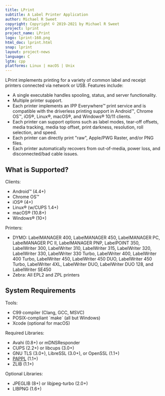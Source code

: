 ```yaml
---
title: LPrint
subtitle: A Label Printer Application
author: Michael R Sweet
copyright: Copyright © 2019-2021 by Michael R Sweet
project: lprint
project_name: LPrint
logo: lprint-160.png
html_doc: lprint.html
snap: lprint
layout: project-news
language: C
lgtm: cpp
platforms: Linux | macOS | Unix
---
```


LPrint implements printing for a variety of common label and receipt printers connected via network or USB.  Features include:

- A single executable handles spooling, status, and server functionality.
- Multiple printer support.
- Each printer implements an IPP Everywhere™ print service and is compatible with the driverless printing support in Android™, Chrome OS™, iOS®, Linux®, macOS®, and Windows® 10/11 clients.
- Each printer can support options such as label modes, tear-off offsets, media tracking, media top offset, print darkness, resolution, roll selection, and speed.
- Each printer can directly print "raw", Apple/PWG Raster, and/or PNG files.
- Each printer automatically recovers from out-of-media, power loss, and disconnected/bad cable issues.


<div class="border bg20 px-3 py-2 mb-3">
  <h2>What is Supported?</h2>
  <div class="row"><div class="col-lg-3 border-end">
    <p>Clients:</p>
    <ul>
      <li>Android™ (4.4+)</li>
      <li>Chrome OS™</li>
      <li>iOS® (4+)</li>
      <li>Linux® (w/CUPS 1.4+)</li>
      <li>macOS® (10.8+)</li>
      <li>Windows® (10+)</li>
    </ul>
  </div><div class="col-lg-9">
    <p>Printers:</p>
    <ul>
      <li>DYMO:  LabelMANAGER 400, LabelMANAGER 450, LabelMANAGER PC, LabelMANAGER PC II, LabelMANAGER PNP, LabelPOINT 350, LabelWriter 300, LabelWriter 310, LabelWriter 315, LabelWriter 320, LabelWriter 330, LabelWriter 330 Turbo, LabelWriter 400, LabelWriter 400 Turbo, LabelWriter 450, LabelWriter 450 DUO, LabelWriter 450 Turbo, LabelWriter 4XL, LabelWriter DUO, LabelWriter DUO 128, and LabelWriter SE450</li>
      <li>Zebra: All EPL2 and ZPL printers</li>
    </ul>
  </div></div>
</div>
<div class="border bg20 px-3 py-2">
  <h2>System Requirements</h2>
  <div class="row"><div class="col-lg-4 border-end">
    <p>Tools:</p>
    <ul>
      <li>C99 compiler (Clang, GCC, MSVC)</li>
      <li>POSIX-compliant `make` (all but Windows)</li>
      <li>Xcode (optional for macOS)</li>
    </ul>
  </div><div class="col-lg-4 border-end">
    <p>Required Libraries:</p>
    <ul>
      <li>Avahi (0.8+) or mDNSResponder</li>
      <li>CUPS (2.2+) or libcups (3.0+)</li>
      <li>GNU TLS (3.0+), LibreSSL (3.0+), or OpenSSL (1.1+)</li>
      <li><a href="../pappl">PAPPL</a> (1.1+)</li>
      <li>ZLIB (1.1+)</li>
    </ul>
  </div><div class="col-lg-4">
    <p>Optional Libraries:</p>
    <ul>
      <li>JPEGLIB (8+) or libjpeg-turbo (2.0+)</li>
      <li>LIBPNG (1.6+)</li>
    </ul>
  </div></div>
</div>
